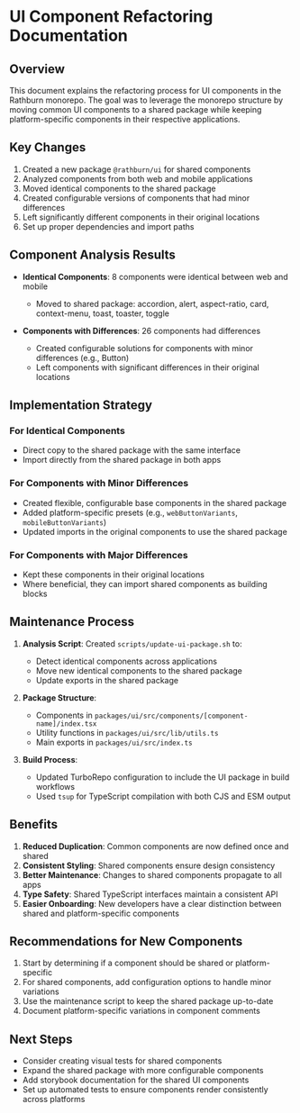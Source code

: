 # UI Component Refactoring Documentation

## Overview

This document explains the refactoring process for UI components in the Rathburn monorepo. The goal was to leverage the monorepo structure by moving common UI components to a shared package while keeping platform-specific components in their respective applications.

## Key Changes

1. Created a new package `@rathburn/ui` for shared components
2. Analyzed components from both web and mobile applications
3. Moved identical components to the shared package
4. Created configurable versions of components that had minor differences
5. Left significantly different components in their original locations
6. Set up proper dependencies and import paths

## Component Analysis Results

- **Identical Components**: 8 components were identical between web and mobile

  - Moved to shared package: accordion, alert, aspect-ratio, card, context-menu, toast, toaster, toggle

- **Components with Differences**: 26 components had differences
  - Created configurable solutions for components with minor differences (e.g., Button)
  - Left components with significant differences in their original locations

## Implementation Strategy

### For Identical Components

- Direct copy to the shared package with the same interface
- Import directly from the shared package in both apps

### For Components with Minor Differences

- Created flexible, configurable base components in the shared package
- Added platform-specific presets (e.g., `webButtonVariants`, `mobileButtonVariants`)
- Updated imports in the original components to use the shared package

### For Components with Major Differences

- Kept these components in their original locations
- Where beneficial, they can import shared components as building blocks

## Maintenance Process

1. **Analysis Script**: Created `scripts/update-ui-package.sh` to:

   - Detect identical components across applications
   - Move new identical components to the shared package
   - Update exports in the shared package

2. **Package Structure**:

   - Components in `packages/ui/src/components/[component-name]/index.tsx`
   - Utility functions in `packages/ui/src/lib/utils.ts`
   - Main exports in `packages/ui/src/index.ts`

3. **Build Process**:
   - Updated TurboRepo configuration to include the UI package in build workflows
   - Used `tsup` for TypeScript compilation with both CJS and ESM output

## Benefits

1. **Reduced Duplication**: Common components are now defined once and shared
2. **Consistent Styling**: Shared components ensure design consistency
3. **Better Maintenance**: Changes to shared components propagate to all apps
4. **Type Safety**: Shared TypeScript interfaces maintain a consistent API
5. **Easier Onboarding**: New developers have a clear distinction between shared and platform-specific components

## Recommendations for New Components

1. Start by determining if a component should be shared or platform-specific
2. For shared components, add configuration options to handle minor variations
3. Use the maintenance script to keep the shared package up-to-date
4. Document platform-specific variations in component comments

## Next Steps

- Consider creating visual tests for shared components
- Expand the shared package with more configurable components
- Add storybook documentation for the shared UI components
- Set up automated tests to ensure components render consistently across platforms
